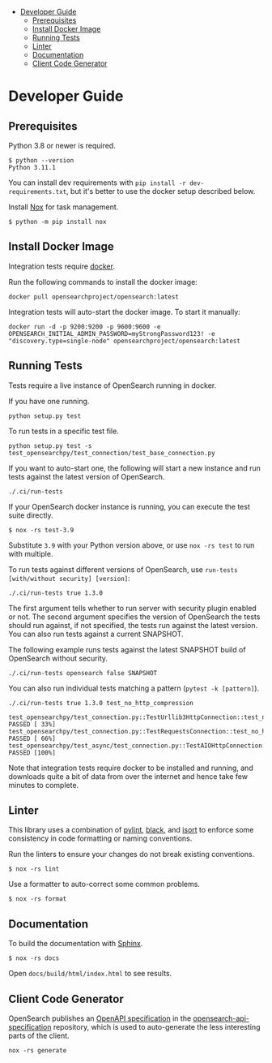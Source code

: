 - [Developer Guide](#developer-guide)
  - [Prerequisites](#prerequisites)
  - [Install Docker Image](#install-docker-image)
  - [Running Tests](#running-tests)
  - [Linter](#linter)
  - [Documentation](#documentation)
  - [Client Code Generator](#client-code-generator)

# Developer Guide

## Prerequisites

Python 3.8 or newer is required.

```
$ python --version
Python 3.11.1
```

You can install dev requirements with `pip install -r dev-requirements.txt`, but it's better to use the docker setup described below.

Install [Nox](https://nox.thea.codes/en/stable/) for task management.

```
$ python -m pip install nox
```

## Install Docker Image

Integration tests require [docker](https://opensearch.org/docs/latest/install-and-configure/install-opensearch/docker/).

Run the following commands to install the docker image:

```
docker pull opensearchproject/opensearch:latest
```

Integration tests will auto-start the docker image. To start it manually:

```
docker run -d -p 9200:9200 -p 9600:9600 -e OPENSEARCH_INITIAL_ADMIN_PASSWORD=myStrongPassword123! -e "discovery.type=single-node" opensearchproject/opensearch:latest
```

## Running Tests

Tests require a live instance of OpenSearch running in docker.

If you have one running.

```
python setup.py test
```

To run tests in a specific test file.

```
python setup.py test -s test_opensearchpy/test_connection/test_base_connection.py
```

If you want to auto-start one, the following will start a new instance and run tests against the latest version of OpenSearch.

```
./.ci/run-tests
```

If your OpenSearch docker instance is running, you can execute the test suite directly.

```
$ nox -rs test-3.9
```

Substitute `3.9` with your Python version above, or use `nox -rs test` to run with multiple.

To run tests against different versions of OpenSearch, use `run-tests [with/without security] [version]`:

```
./.ci/run-tests true 1.3.0
```

The first argument tells whether to run server with security plugin enabled or not. The second argument specifies the version of OpenSearch the tests should run against, if not specified, the tests run against the latest version. You can also run tests against a current SNAPSHOT.

The following example runs tests against the latest SNAPSHOT build of OpenSearch without security.

```
./.ci/run-tests opensearch false SNAPSHOT
```

You can also run individual tests matching a pattern (`pytest -k [pattern]`). 

```
./.ci/run-tests true 1.3.0 test_no_http_compression

test_opensearchpy/test_connection.py::TestUrllib3HttpConnection::test_no_http_compression PASSED [ 33%]
test_opensearchpy/test_connection.py::TestRequestsConnection::test_no_http_compression PASSED [ 66%]
test_opensearchpy/test_async/test_connection.py::TestAIOHttpConnection::test_no_http_compression PASSED [100%]
```

Note that integration tests require docker to be installed and running, and downloads quite a bit of data from over the internet and hence take few minutes to complete.

## Linter

This library uses a combination of [pylint](https://github.com/pylint-dev/pylint), [black](https://github.com/psf/black), and [isort](https://github.com/PyCQA/isort) to enforce some consistency in code formatting or naming conventions. 

Run the linters to ensure your changes do not break existing conventions. 

```
$ nox -rs lint
```

Use a formatter to auto-correct some common problems.

```
$ nox -rs format
```

## Documentation

To build the documentation with [Sphinx](https://www.sphinx-doc.org/).

```
$ nox -rs docs
```

Open `docs/build/html/index.html` to see results.

## Client Code Generator

OpenSearch publishes an [OpenAPI specification](https://github.com/opensearch-project/opensearch-api-specification/releases/download/main-latest/opensearch-openapi.yaml) in the [opensearch-api-specification](https://github.com/opensearch-project/opensearch-api-specification) repository, which is used to auto-generate the less interesting parts of the client.

```
nox -rs generate
```
